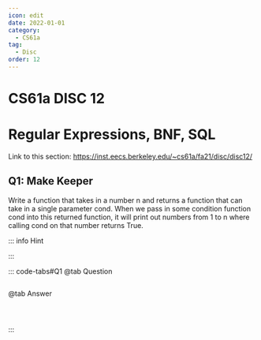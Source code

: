 ```yaml
---
icon: edit
date: 2022-01-01
category:
  - CS61a
tag:
  - Disc
order: 12
---
```


# CS61a DISC 12
# Regular Expressions, BNF, SQL
Link to this section: <https://inst.eecs.berkeley.edu/~cs61a/fa21/disc/disc12/>
## Q1: Make Keeper
Write a function that takes in a number n and returns a function that can take in a single parameter cond. When we pass in some condition function cond into this returned function, it will print out numbers from 1 to n where calling cond on that number returns True.

::: info Hint

:::

::: code-tabs#Q1
@tab Question
```

```

@tab Answer
```



```
:::

